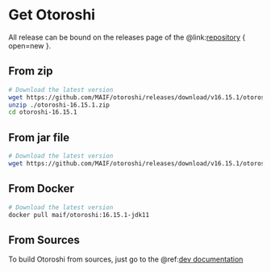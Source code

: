 # Get Otoroshi

All release can be bound on the releases page of the @link:[repository](https://github.com/MAIF/otoroshi/releases) { open=new }.

## From zip

```sh
# Download the latest version
wget https://github.com/MAIF/otoroshi/releases/download/v16.15.1/otoroshi-16.15.1.zip
unzip ./otoroshi-16.15.1.zip
cd otoroshi-16.15.1
```

## From jar file

```sh
# Download the latest version
wget https://github.com/MAIF/otoroshi/releases/download/v16.15.1/otoroshi.jar
```

## From Docker

```sh
# Download the latest version
docker pull maif/otoroshi:16.15.1-jdk11
```

## From Sources

To build Otoroshi from sources, just go to the @ref:[dev documentation](../dev.md)
